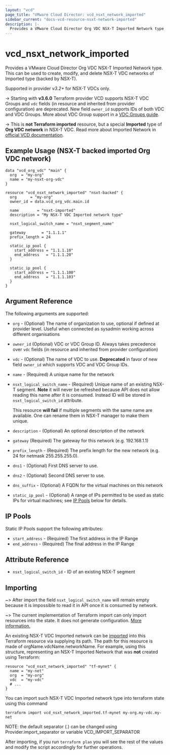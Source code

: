 ```yaml
---
layout: "vcd"
page_title: "VMware Cloud Director: vcd_nsxt_network_imported"
sidebar_current: "docs-vcd-resource-nsxt-network-imported"
description: |-
  Provides a VMware Cloud Director Org VDC NSX-T Imported Network type. This can be used to create, modify, and delete NSX-T VDC networks of Imported type (backed by NSX-T).
---
```


# vcd\_nsxt\_network\_imported

Provides a VMware Cloud Director Org VDC NSX-T Imported Network type. This can be used to create, modify, and delete NSX-T VDC networks of Imported type (backed by NSX-T).

Supported in provider *v3.2+* for NSX-T VDCs only.

-> Starting with **v3.6.0** Terraform provider VCD supports NSX-T VDC Groups and `vdc` fields (in
resource and inherited from provider configuration) are deprecated. New field `owner_id` supports
IDs of both VDC and VDC Groups. More about VDC Group support in a [VDC Groups
guide](/providers/vmware/vcd/latest/docs/guides/vdc_groups).

-> This is **not Terraform imported** resource, but a special **Imported** type of **Org VDC
network** in NSX-T VDC. Read more about Imported Network in [official VCD
documentation](https://docs.vmware.com/en/VMware-Cloud-Director/10.3/VMware-Cloud-Director-Tenant-Portal-Guide/GUID-FB303D62-67EA-4209-BE4D-C3746481BCC8.html).

## Example Usage (NSX-T backed imported Org VDC network)
```hcl
data "vcd_org_vdc" "main" {
  org  = "my-org"
  name = "my-nsxt-org-vdc"
}

resource "vcd_nsxt_network_imported" "nsxt-backed" {
  org      = "my-org"
  owner_id = data.vcd_org_vdc.main.id

  name        = "nsxt-imported"
  description = "My NSX-T VDC Imported network type"

  nsxt_logical_switch_name = "nsxt_segment_name"

  gateway       = "1.1.1.1"
  prefix_length = 24

  static_ip_pool {
    start_address = "1.1.1.10"
    end_address   = "1.1.1.20"
  }

  static_ip_pool {
    start_address = "1.1.1.100"
    end_address   = "1.1.1.103"
  }
}
```


## Argument Reference

The following arguments are supported:

* `org` - (Optional) The name of organization to use, optional if defined at provider level. Useful when
  connected as sysadmin working across different organisations
* `owner_id` (Optional) VDC or VDC Group ID. Always takes precedence over `vdc` fields (in resource
and inherited from provider configuration)
* `vdc` - (Optional) The name of VDC to use. **Deprecated**  in favor of new field `owner_id` which
  supports VDC and VDC Group IDs.
* `name` - (Required) A unique name for the network
* `nsxt_logical_switch_name` - (Required) Unique name of an existing NSX-T segment. 
  **Note** it will never be refreshed because API does not allow reading this name after it is
  consumed. Instead ID will be stored in `nsxt_logical_switch_id` attribute.
  
  This resource **will fail** if multiple segments with the same name are available. One can rename 
  them in NSX-T manager to make them unique.
* `description` - (Optional) An optional description of the network
* `gateway` (Required) The gateway for this network (e.g. 192.168.1.1)
* `prefix_length` - (Required) The prefix length for the new network (e.g. 24 for netmask 255.255.255.0).
* `dns1` - (Optional) First DNS server to use.
* `dns2` - (Optional) Second DNS server to use.
* `dns_suffix` - (Optional) A FQDN for the virtual machines on this network
* `static_ip_pool` - (Optional) A range of IPs permitted to be used as static IPs for
  virtual machines; see [IP Pools](#ip-pools) below for details.

<a id="ip-pools"></a>
## IP Pools

Static IP Pools  support the following attributes:

* `start_address` - (Required) The first address in the IP Range
* `end_address` - (Required) The final address in the IP Range

## Attribute Reference
* `nsxt_logical_switch_id` - ID of an existing NSX-T segment

## Importing

~> After import the field `nsxt_logical_switch_name` will remain empty because it is
impossible to read it in API once it is consumed by network.

~> The current implementation of Terraform import can only import resources into the state. It does not generate
configuration. [More information.][docs-import]



An existing NSX-T VDC Imported network can be [imported][docs-import] into this Terraform resource via supplying its path.
The path for this resource is made of orgName.vdcName.networkName.
For example, using this structure, representing an NSX-T Imported Network that was **not** created using Terraform:

```hcl
resource "vcd_nsxt_network_imported" "tf-mynet" {
  name = "my-net"
  org  = "my-org"
  vdc  = "my-vdc"
  # ...
}
```

You can import such NSX-T VDC Imported network type into terraform state using this command

```
terraform import vcd_nsxt_network_imported.tf-mynet my-org.my-vdc.my-net
```

NOTE: the default separator (.) can be changed using Provider.import_separator or variable VCD_IMPORT_SEPARATOR

[docs-import]:https://www.terraform.io/docs/import/

After importing, if you run `terraform plan` you will see the rest of the values and modify the script accordingly for
further operations.
